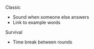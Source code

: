 Classic
- Sound when someone else answers
- Link to example words

Survival
- Time break between rounds
